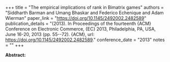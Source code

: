 +++
title = "The empirical implications of rank in Bimatrix games"
authors = "Siddharth Barman and Umang Bhaskar and Federico Echenique and Adam Wierman"
paper_link = "https://doi.org/10.1145/2492002.2482589"
publication_details = "(2013). In Proceedings of the fourteenth {ACM} Conference on Electronic Commerce, {EC} 2013, Philadelphia, PA, USA, June 16-20, 2013 (pp. 55--72). {ACM}, url: <a href='https://doi.org/10.1145/2492002.2482589' target='_blank'>https://doi.org/10.1145/2492002.2482589</a>."
conference_date = "2013"
notes = ""
+++

<b>Abstract:</b>
